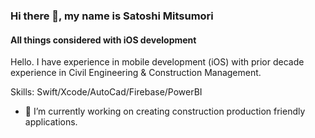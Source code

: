 ### Hi there 👋, my name is Satoshi Mitsumori
#### All things considered with iOS development
Hello. I have experience in mobile development (iOS) with prior decade experience in Civil Engineering & Construction Management. 

Skills: Swift/Xcode/AutoCad/Firebase/PowerBI

- 🔭 I’m currently working on creating construction production friendly applications. 




